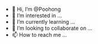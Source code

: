 - 👋 Hi, I’m @Poohong
- 👀 I’m interested in ...
- 🌱 I’m currently learning ...
- 💞️ I’m looking to collaborate on ...
- 📫 How to reach me ...

<!---
Poohong/Poohong is a ✨ special ✨ repository because its `README.md` (this file) appears on your GitHub profile.
You can click the Preview link to take a look at your changes.
--->
